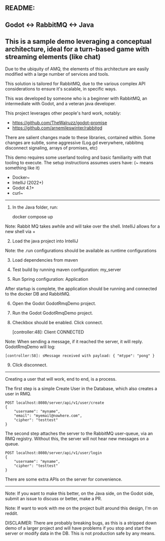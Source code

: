 README: 
-
Godot <-> RabbitMQ <-> Java
-----

This is a sample demo leveraging a conceptual architecture, ideal for a turn-based game with streaming elements (like chat)
------

Due to the ubiquity of AMQ, the elements of this architecture are easily modified with a large number of services and tools.

This solution is tailored for RabbitMQ, due to the various complex API considerations to ensure it's scalable, in specific ways.

This was developed by someone who is a beginner with RabbitMQ, an intermediate with Godot, and a veteran java developer.

This project leverages other people's hard work, notably:
* https://github.com/TheWalruzz/godot-promise
* https://github.com/arnemileswinter/rabbitgd

There are salient changes made to these libraries, contained within. 
Some changes are subtle, some aggressive (Log.gd everywhere, rabbitmq disconnect signaling, arrays of promises, etc) 

This demo requires some userland tooling and basic familiarity with that tooling to execute.
The setup instructions assumes users have: (~ means something like it)

* Docker~
* IntelliJ (2022+)
* Godot 4.1+
* curl~
-----

1. In the Java folder, run:
 

    docker compose up

Note: Rabbit MQ takes awhile and will take over the shell. IntelliJ allows for a new shell via +

2. Load the java project into IntelliJ

Note: the .run configurations should be available as runtime configurations

3. Load dependencies from maven

4. Test build by running maven configuration: my_server 

5. Run Spring configuration: Application

After startup is complete, the application should be running and connected to the docker DB and RabbitMQ.

6. Open the Godot GodotRmqDemo project.
7. Run the Godot GodotRmqDemo project.
8. Checkbox should be enabled. Click connect.


    [controller:48]: Client CONNECTED

Note: When sending a message, if it reached the server, it will reply. GodotRmqDemo will log:

    [controller:58]: sMessage received with payload: { "mtype": "pong" }

9. Click disconnect.


-----

Creating a user that will work, end to end, is a process.

The first step is a simple Create User in the Database, which also creates a user in RMQ.

    POST localhost:8080/server/api/v1/user/create
    {
        "username": "myname",
        "email": "myemail@nowhere.com",
        "cipher": "testtest"
    }

The second step attaches the server to the RabbitMQ user-queue, via an RMQ registry.
Without this, the server will not hear new messages on a queue.

    POST localhost:8080/server/api/v1/user/login
    {
        "username": "myname",
        "cipher": "testtest"
    }

There are some extra APIs on the server for convenience.

-----

Note: If you want to make this better, on the Java side, on the Godot side, submit an issue to discuss or better, make a PR.

Note: If want to work with me on the project built around this design, I'm on reddit.

DISCLAIMER:
There are probably breaking bugs, as this is a stripped down demo of a larger project and will have problems if you stop and start the server or modify data in the DB. This is not production safe by any means.
